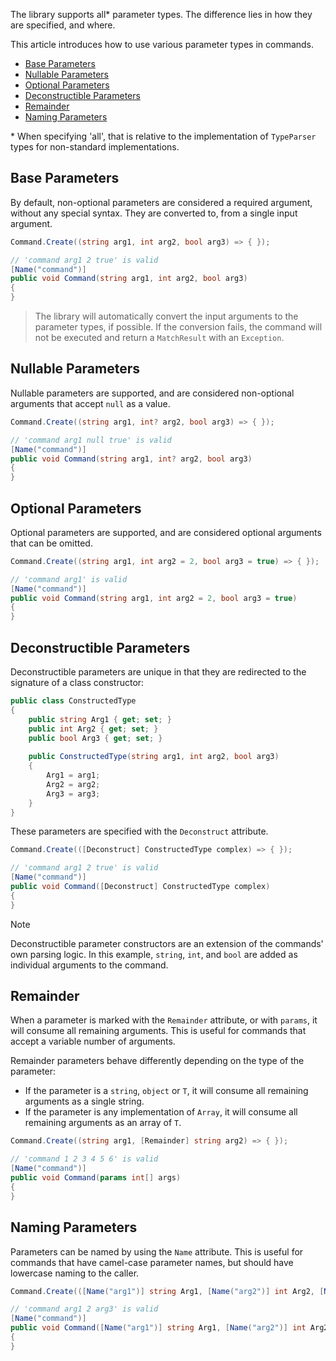 The library supports all* parameter types. The difference lies in how they are specified, and where.

This article introduces how to use various parameter types in commands.

- [Base Parameters](#base-parameters)
- [Nullable Parameters](#nullable-parameters)
- [Optional Parameters](#optional-parameters)
- [Deconstructible Parameters](#complex-parameters)
- [Remainder](#remainder)
- [Naming Parameters](#naming-parameters)

\* When specifying 'all', that is relative to the implementation of `TypeParser` types for non-standard implementations.

## Base Parameters

By default, non-optional parameters are considered a required argument, without any special syntax. They are converted to, from a single input argument.

```cs
Command.Create((string arg1, int arg2, bool arg3) => { });
```
```cs
// 'command arg1 2 true' is valid
[Name("command")]
public void Command(string arg1, int arg2, bool arg3)
{
}
```

> The library will automatically convert the input arguments to the parameter types, if possible. 
If the conversion fails, the command will not be executed and return a `MatchResult` with an `Exception`.

## Nullable Parameters

Nullable parameters are supported, and are considered non-optional arguments that accept `null` as a value.

```cs
Command.Create((string arg1, int? arg2, bool arg3) => { });
```
```cs
// 'command arg1 null true' is valid
[Name("command")]
public void Command(string arg1, int? arg2, bool arg3)
{
}
```

## Optional Parameters

Optional parameters are supported, and are considered optional arguments that can be omitted. 

```cs
Command.Create((string arg1, int arg2 = 2, bool arg3 = true) => { });
```
```cs
// 'command arg1' is valid
[Name("command")]
public void Command(string arg1, int arg2 = 2, bool arg3 = true)
{
}
```

## Deconstructible Parameters

Deconstructible parameters are unique in that they are redirected to the signature of a class constructor:

```cs
public class ConstructedType
{
    public string Arg1 { get; set; }
    public int Arg2 { get; set; }
    public bool Arg3 { get; set; }
    
    public ConstructedType(string arg1, int arg2, bool arg3)
    {
        Arg1 = arg1;
        Arg2 = arg2;
        Arg3 = arg3;
    }
}
```

These parameters are specified with the `Deconstruct` attribute.

```cs
Command.Create(([Deconstruct] ConstructedType complex) => { });
```
```cs
// 'command arg1 2 true' is valid
[Name("command")]
public void Command([Deconstruct] ConstructedType complex)
{
}
```

> [!NOTE]
> Deconstructible parameter constructors are an extension of the commands' own parsing logic. 
> In this example, `string`, `int`, and `bool` are added as individual arguments to the command.

## Remainder

When a parameter is marked with the `Remainder` attribute, or with `params`, it will consume all remaining arguments. This is useful for commands that accept a variable number of arguments.

Remainder parameters behave differently depending on the type of the parameter:

- If the parameter is a `string`, `object` or `T`, it will consume all remaining arguments as a single string.
- If the parameter is any implementation of `Array`, it will consume all remaining arguments as an array of `T`.

```cs
Command.Create((string arg1, [Remainder] string arg2) => { });
```
```cs
// 'command 1 2 3 4 5 6' is valid
[Name("command")]
public void Command(params int[] args)
{
}
```

## Naming Parameters

Parameters can be named by using the `Name` attribute. This is useful for commands that have camel-case parameter names, but should have lowercase naming to the caller.

```cs
Command.Create(([Name("arg1")] string Arg1, [Name("arg2")] int Arg2, [Name("arg3")] bool Arg3) => { });
```
```cs
// 'command arg1 2 arg3' is valid
[Name("command")]
public void Command([Name("arg1")] string Arg1, [Name("arg2")] int Arg2, [Name("arg3")] bool Arg3)
{   
}
```